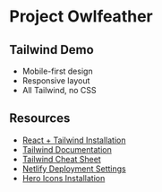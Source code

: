 # Project Owlfeather

## Tailwind Demo
* Mobile-first design
* Responsive layout
* All Tailwind, no CSS

## Resources
* [React + Tailwind Installation](https://tailwindcss.com/docs/guides/create-react-app)
* [Tailwind Documentation](https://tailwindcss.com/docs)
* [Tailwind Cheat Sheet](https://nerdcave.com/tailwind-cheat-sheet)
* [Netlify Deployment Settings](https://dev.to/jtwray/netlify-deployment-config-settings-for-craco-react-apps-4ini)
* [Hero Icons Installation](https://github.com/tailwindlabs/heroicons)
